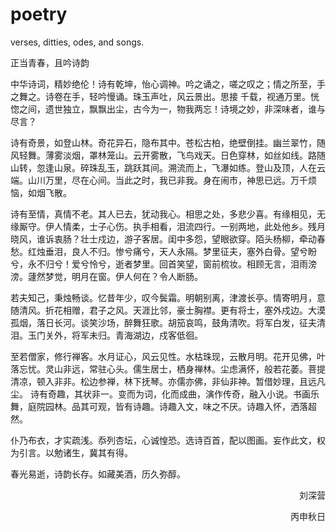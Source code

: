 # poetry
verses, ditties, odes, and songs.

正当青春，且吟诗韵

中华诗词，精妙绝伦！诗有乾坤，怡心调神。吟之诵之，嗟之叹之；情之所至，手之舞之。诗卷在手，轻吟慢诵。珠玉声吐，风云景出。思接
千载，视通万里。恍惚之间，遗世独立，飘飘出尘，古今为一，物我两忘！诗境之妙，非深味者，谁与尽言？

诗有奇景，如登山林。奇花异石，隐布其中。苍松古柏，绝壁倒挂。幽兰翠竹，随风轻舞。薄雾淡烟，罩林笼山。云开雾散，飞鸟戏天。日色穿林，如丝如线。路随山转，忽逢山泉。碎珠乱玉，跳跃其间。溯流而上，飞瀑如练。登山及顶，人在云端。山川万里，尽在心间。当此之时，我已非我。身在闹市，神思已远。万千烦恼，如烟飞散。

诗有至情，真情不老。其人已去，犹动我心。相思之处，多悲少喜。有缘相见，无缘厮守。伊人情柔，士子心伤。执手相看，泪流四行。一别两地，此处他乡。残月晓风，谁诉衷肠？壮士戍边，游子客居。闺中多怨，望眼欲穿。陌头杨柳，牵动春愁。红烛垂泪，良人不归。惨兮痛兮，天人永隔。梦里征夫，塞外白骨。望兮盼兮，永不归兮！爱兮怜兮，逝者梦里。回首笑望，窗前梳妆。相顾无言，泪雨滂滂。蘧然梦觉，明月在窗。伊人何在？令人断肠。

若夫知己，秉烛畅谈。忆昔年少，叹今鬓霜。明朝别离，津渡长亭。情寄明月，意随清风。折花相赠，君子之风。天涯比邻，豪士胸襟。更有将士，塞外戍边。大漠孤烟，落日长河。谈笑沙场，醉舞狂歌。胡笳哀鸣，鼓角清吹。将军白发，征夫清泪。玉门关外，将军未归。青海湖边，戍客低徊。

至若僧家，修行禅客。水月证心，风云见性。水枯珠现，云散月明。花开见佛，叶落忘忧。灵山非远，常驻心头。儒生居士，栖身禅林。尘虑满怀，般若花萎。菩提清凉，顿入非非。松边参禅，林下抚琴。亦儒亦佛，非仙非神。暂借妙理，且远凡尘。
诗有奇趣，其状非一。变而为词，化而成曲，演作传奇，融入小说。书画乐舞，庭院园林。品其可观，皆有诗趣。诗趣入文，味之不厌。诗趣入怀，洒落超然。

仆乃布衣，才实疏浅。忝列杏坛，心诚惶恐。选诗百首，配以图画。妄作此文，权为引言。以勉诸生，冀其有得。

春光易逝，诗韵长存。如藏美酒，历久弥醇。

<p align="right">刘深营</p>
<p align="right">丙申秋日</p>

